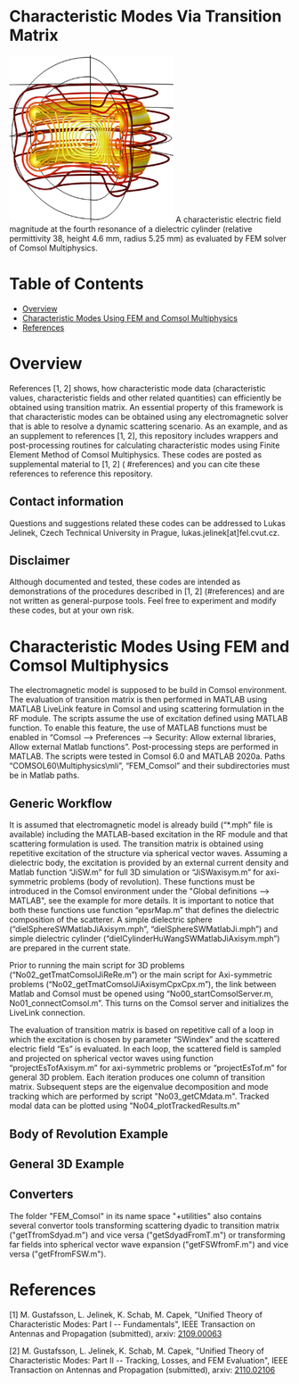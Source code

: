 # Characteristic Modes Via Transition Matrix

<img src="images/magEfourthPeak.png" alt="drawing" height="300"/>
A characteristic electric field magnitude at the fourth resonance of a dielectric cylinder (relative permittivity 38, height 4.6 mm, radius 5.25 mm) as evaluated by FEM solver of Comsol Multiphysics.

# Table of Contents
- [Overview](#overview)
- [Characteristic Modes Using FEM and Comsol Multiphysics](#characteristic-modes-using-FEM-and-comsol-multiphysics)
- [References](#references)

# Overview
References [1, 2] shows, how characteristic mode data (characteristic values, characteristic fields and other related quantities) can efficiently be obtained using transition matrix. An essential property of this framework is that characteristic modes can be obtained using any electromagnetic solver that is able to resolve a dynamic scattering scenario. As an example, and as an supplement to references [1, 2], this repository includes wrappers and post-processing routines for calculating characteristic modes using Finite Element Method of Comsol Multiphysics. These codes are posted as supplemental material to [1, 2] ( #references) and you can cite these references to reference this repository.

## Contact information
Questions and suggestions related these codes can be addressed to Lukas Jelinek, Czech Technical University in Prague, lukas.jelinek[at]fel.cvut.cz.

## Disclaimer
Although documented and tested, these codes are intended as demonstrations of the procedures described in [1, 2] (#references) and are not written as general-purpose tools. Feel free to experiment and modify these codes, but at your own risk.

# Characteristic Modes Using FEM and Comsol Multiphysics
The electromagnetic model is supposed to be build in Comsol environment. The evaluation of transition matrix is then performed in MATLAB using MATLAB LiveLink feature in Comsol and using scattering formulation in the RF module. The scripts assume the use of excitation defined using MATLAB function. To enable this feature, the use of MATLAB functions must be enabled in “Comsol --> Preferences --> Security: Allow external libraries, Allow external Matlab functions”. Post-processing steps are performed in MATLAB. The scripts were tested in Comsol 6.0 and MATLAB 2020a. Paths “COMSOL60\Multiphysics\mli”, “FEM_Comsol” and their subdirectories must be in Matlab paths.

## Generic Workflow
It is assumed that electromagnetic model is already build (“*.mph” file is available) including the MATLAB-based excitation in the RF module and that scattering formulation is used. The transition matrix is obtained using repetitive excitation of the structure via spherical vector waves. Assuming a dielectric body, the excitation is provided by an external current density and Matlab function “JiSW.m” for full 3D simulation or “JiSWaxisym.m” for axi-symmetric problems (body of revolution). These functions must be introduced in the Comsol environment under the "Global definitions --> MATLAB", see the example for more details. It is important to notice that both these functions use function “epsrMap.m” that defines the dielectric composition of the scatterer. A simple dielectric sphere (“dielSphereSWMatlabJiAxisym.mph”, “dielSphereSWMatlabJi.mph”) and simple dielectric cylinder (“dielCylinderHuWangSWMatlabJiAxisym.mph”) are prepared in the current state. 

Prior to running the main script for 3D problems (“No02_getTmatComsolJiReRe.m”) or the main script for Axi-symmetric problems (“No02_getTmatComsolJiAxisymCpxCpx.m”), the link between Matlab and Comsol must be opened using “No00_startComsolServer.m, No01_connectComsol.m”. This turns on the Comsol server and initializes the LiveLink connection.

The evaluation of transition matrix is based on repetitive call of a loop in which the excitation is chosen by parameter “SWindex” and the scattered electric field “Es” is evaluated. In each loop, the scattered field is sampled and projected on spherical vector waves using function “projectEsTofAxisym.m” for axi-symmetric problems or “projectEsTof.m” for general 3D problem. Each iteration produces one column of transition matrix. Subsequent steps are the eigenvalue decomposition and mode tracking which are performed by script "No03_getCMdata.m". Tracked modal data can be plotted using "No04_plotTrackedResults.m"

## Body of Revolution Example

## General 3D Example

## Converters
The folder "FEM_Comsol" in its name space "+utilities" also contains several convertor tools transforming scattering dyadic to transition matrix ("getTfromSdyad.m") and vice versa ("getSdyadFromT.m") or transforming far fields into spherical vector wave expansion ("getFSWfromF.m") and vice versa ("getFfromFSW.m").

# References
[1] M. Gustafsson, L. Jelinek, K. Schab, M. Capek,  "Unified Theory of Characteristic Modes: Part I -- Fundamentals", IEEE Transaction on Antennas and Propagation (submitted), arxiv: [2109.00063](https://arxiv.org/abs/2109.00063)

[2] M. Gustafsson, L. Jelinek, K. Schab, M. Capek, "Unified Theory of Characteristic Modes: Part II -- Tracking, Losses, and FEM Evaluation", IEEE Transaction on Antennas and Propagation (submitted), arxiv: [2110.02106](https://arxiv.org/abs/2110.02106)
